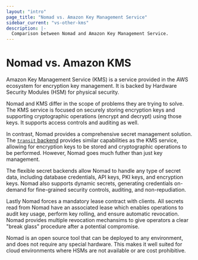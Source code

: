 ```yaml
---
layout: "intro"
page_title: "Nomad vs. Amazon Key Management Service"
sidebar_current: "vs-other-kms"
description: |-
  Comparison between Nomad and Amazon Key Management Service.
---
```


# Nomad vs. Amazon KMS

Amazon Key Management Service (KMS) is a service provided in the AWS
ecosystem for encryption key management. It is backed by Hardware Security
Modules (HSM) for physical security.

Nomad and KMS differ in the scope of problems they are trying to solve.
The KMS service is focused on securely storing encryption keys and supporting
cryptographic operations (encrypt and decrypt) using those keys. It supports
access controls and auditing as well.

In contrast, Nomad provides a comprehensive secret management solution.
The [`transit` backend](/docs/secrets/transit/index.html)
provides similar capabilities as the KMS service, allowing for encryption keys
to be stored and cryptographic operations to be performed. However, Nomad goes
much futher than just key management.

The flexible secret backends allow Nomad to handle any type of secret data,
including database credentials, API keys, PKI keys, and encryption keys.
Nomad also supports dynamic secrets, generating credentials on-demand for
fine-grained security controls, auditing, and non-repudiation.

Lastly Nomad forces a mandatory lease contract with clients. All secrets read
from Nomad have an associated lease which enables operations to audit key usage,
perform key rolling, and ensure automatic revocation. Nomad provides multiple
revocation mechansims to give operators a clear "break glass" procedure after
a potential compromise.

Nomad is an open source tool that can be deployed to any environment,
and does not require any special hardware. This makes it well suited for cloud
environments where HSMs are not available or are cost prohibitive.

